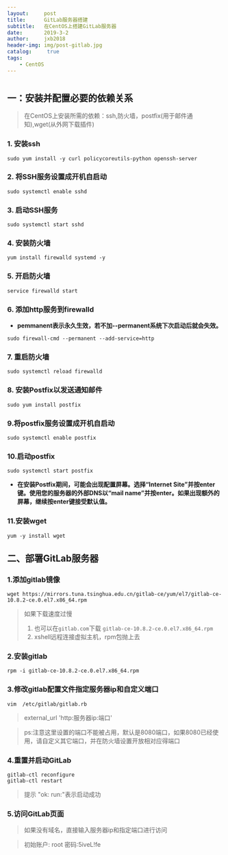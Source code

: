 ```yaml
---
layout:     post
title:      GitLab服务器搭建
subtitle:   在CentOS上搭建GitLab服务器
date:       2019-3-2
author:     jxb2018
header-img: img/post-gitlab.jpg
catalog: 	 true
tags:
    - CentOS
---
```

#
## 一：安装并配置必要的依赖关系
> 在CentOS上安装所需的依赖：ssh,防火墙，postfix(用于邮件通知),wget(从外网下载插件)
### 1. 安装ssh
```
sudo yum install -y curl policycoreutils-python openssh-server
```
### 2. 将SSH服务设置成开机自启动
```
sudo systemctl enable sshd
```
### 3. 启动SSH服务
```
sudo systemctl start sshd
```
### 4. 安装防火墙
```
yum install firewalld systemd -y
```
### 5. 开启防火墙
```
service firewalld start
```
### 6. 添加http服务到firewalld
- **pemmanent表示永久生效，若不加--permanent系统下次启动后就会失效。**
```
sudo firewall-cmd --permanent --add-service=http
```
### 7. 重启防火墙
```
sudo systemctl reload firewalld
```
### 8. 安装Postfix以发送通知邮件
```
sudo yum install postfix
```
### 9.将postfix服务设置成开机自启动
```
sudo systemctl enable postfix
```
### 10.启动postfix
```
sudo systemctl start postfix
```
- **在安装Postfix期间，可能会出现配置屏幕。选择“Internet Site”并按enter键。使用您的服务器的外部DNS以“mail name”并按enter。如果出现额外的屏幕，继续按enter键接受默认值。**
### 11.安装wget
```
yum -y install wget
```
## 二、部署GitLab服务器
### 1.添加gitlab镜像
```
wget https://mirrors.tuna.tsinghua.edu.cn/gitlab-ce/yum/el7/gitlab-ce-10.8.2-ce.0.el7.x86_64.rpm
```
> 如果下载速度过慢
> 1. 也可以在``` gitlab.com ```下载
> ``` gitlab-ce-10.8.2-ce.0.el7.x86_64.rpm ```
> 2. xshell远程连接虚拟主机，rpm包抛上去

### 2.安装gitlab
```
rpm -i gitlab-ce-10.8.2-ce.0.el7.x86_64.rpm
```
### 3.修改gitlab配置文件指定服务器ip和自定义端口
```
vim  /etc/gitlab/gitlab.rb
```
> external_url 'http:服务器ip:端口'

> ps:注意这里设置的端口不能被占用，默认是8080端口，如果8080已经使用，请自定义其它端口，并在防火墙设置开放相对应得端口
### 4.重置并启动GitLab
```
gitlab-ctl reconfigure
gitlab-ctl restart
```
> 提示  "ok: run:"表示启动成功

### 5.访问GitLab页面
> 如果没有域名，直接输入服务器ip和指定端口进行访问
 
> 初始账户: root 密码:5iveL!fe
